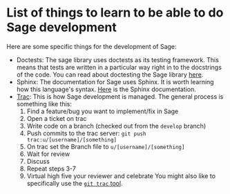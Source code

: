 # List of things to learn to be able to do Sage development

Here are some specific things for the development of Sage:

- Doctests: The sage library uses doctests as its testing framework. This means
  that tests are written in a particular way right in to the docstrings of the
  code. You can read about doctesting the Sage library
  [here](http://doc.sagemath.org/html/en/reference/doctest/index.html).
- Sphinx: The documentation for Sage uses Sphinx. It is worth learning how this
  language's syntax. [Here](http://sphinx-doc.org/) is the Sphinx documentation.
- [Trac](http://trac.sagemath.org/): This is how Sage development is managed. The general process is
  something like this:
    1. Find a feature/bug you want to implement/fix in Sage
    2. Open a ticket on trac
    3. Write code on a branch (checked out from the `develop` branch)
    4. Push commits to the trac server: `git push trac:u/[username]/[something]`
    5. On trac set the Branch file to `u/[username]/[something]`
    6. Wait for review
    7. Discuss
    8. Repeat steps 3-7
    9. Virtual high five your reviewer and celebrate
  You might also like to specifically use the [`git trac`
  tool](http://doc.sagemath.org/html/en/developer/git_trac.html).

